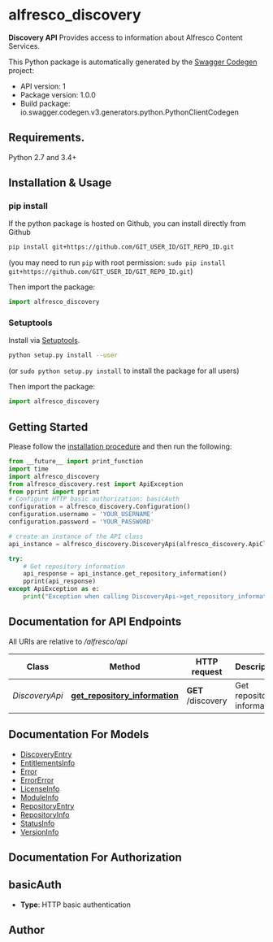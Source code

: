 # alfresco_discovery
**Discovery API**  Provides access to information about Alfresco Content Services. 

This Python package is automatically generated by the [Swagger Codegen](https://github.com/swagger-api/swagger-codegen) project:

- API version: 1
- Package version: 1.0.0
- Build package: io.swagger.codegen.v3.generators.python.PythonClientCodegen

## Requirements.

Python 2.7 and 3.4+

## Installation & Usage
### pip install

If the python package is hosted on Github, you can install directly from Github

```sh
pip install git+https://github.com/GIT_USER_ID/GIT_REPO_ID.git
```
(you may need to run `pip` with root permission: `sudo pip install git+https://github.com/GIT_USER_ID/GIT_REPO_ID.git`)

Then import the package:
```python
import alfresco_discovery 
```

### Setuptools

Install via [Setuptools](http://pypi.python.org/pypi/setuptools).

```sh
python setup.py install --user
```
(or `sudo python setup.py install` to install the package for all users)

Then import the package:
```python
import alfresco_discovery
```

## Getting Started

Please follow the [installation procedure](#installation--usage) and then run the following:

```python
from __future__ import print_function
import time
import alfresco_discovery
from alfresco_discovery.rest import ApiException
from pprint import pprint
# Configure HTTP basic authorization: basicAuth
configuration = alfresco_discovery.Configuration()
configuration.username = 'YOUR_USERNAME'
configuration.password = 'YOUR_PASSWORD'

# create an instance of the API class
api_instance = alfresco_discovery.DiscoveryApi(alfresco_discovery.ApiClient(configuration))

try:
    # Get repository information
    api_response = api_instance.get_repository_information()
    pprint(api_response)
except ApiException as e:
    print("Exception when calling DiscoveryApi->get_repository_information: %s\n" % e)
```

## Documentation for API Endpoints

All URIs are relative to */alfresco/api*

Class | Method | HTTP request | Description
------------ | ------------- | ------------- | -------------
*DiscoveryApi* | [**get_repository_information**](docs/DiscoveryApi.md#get_repository_information) | **GET** /discovery | Get repository information

## Documentation For Models

 - [DiscoveryEntry](docs/DiscoveryEntry.md)
 - [EntitlementsInfo](docs/EntitlementsInfo.md)
 - [Error](docs/Error.md)
 - [ErrorError](docs/ErrorError.md)
 - [LicenseInfo](docs/LicenseInfo.md)
 - [ModuleInfo](docs/ModuleInfo.md)
 - [RepositoryEntry](docs/RepositoryEntry.md)
 - [RepositoryInfo](docs/RepositoryInfo.md)
 - [StatusInfo](docs/StatusInfo.md)
 - [VersionInfo](docs/VersionInfo.md)

## Documentation For Authorization


## basicAuth

- **Type**: HTTP basic authentication


## Author


